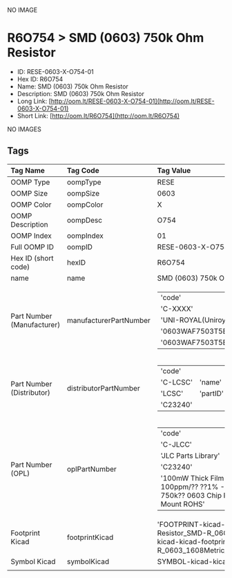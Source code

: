 


  
NO IMAGE  
# R6O754 > SMD (0603) 750k Ohm Resistor

- ID: RESE-0603-X-O754-01
- Hex ID: R6O754
- Name: SMD (0603) 750k Ohm Resistor
- Description: SMD (0603) 750k Ohm Resistor
- Long Link: [http://oom.lt/RESE-0603-X-O754-01](http://oom.lt/RESE-0603-X-O754-01)
- Short Link: [http://oom.lt/R6O754](http://oom.lt/R6O754)
  
NO IMAGES  
## Tags
  

|Tag Name|Tag Code|Tag Value|
| :--- | :--- | :--- |
|OOMP Type|oompType|RESE|
|OOMP Size|oompSize|0603|
|OOMP Color|oompColor|X|
|OOMP Description|oompDesc|O754|
|OOMP Index|oompIndex|01|
|Full OOMP ID|oompID|RESE-0603-X-O754-01|
|Hex ID (short code)|hexID|R6O754|
|name|name|SMD (0603) 750k Ohm Resistor|
|Part Number (Manufacturer)|manufacturerPartNumber|<table><tr><td>'code'</td></tr><tr><td> 'C-XXXX'</td><td> 'name'</td></tr><tr><td> 'UNI-ROYAL(Uniroyal Elec)'</td><td> 'partID'</td></tr><tr><td> '0603WAF7503T5E'</td><td> 'partName'</td></tr><tr><td> '0603WAF7503T5E'</td></tr></table>|
|Part Number (Distributor)|distributorPartNumber|<table><tr><td>'code'</td></tr><tr><td> 'C-LCSC'</td><td> 'name'</td></tr><tr><td> 'LCSC'</td><td> 'partID'</td></tr><tr><td> 'C23240'</td></tr></table>|
|Part Number (OPL)|oplPartNumber|<table><tr><td>'code'</td></tr><tr><td> 'C-JLCC'</td><td> 'name'</td></tr><tr><td> 'JLC Parts Library'</td><td> 'partID'</td></tr><tr><td> 'C23240'</td><td> 'partName'</td></tr><tr><td> '100mW Thick Film Resistors 75V ??100ppm/?? ??1% -55??~+155?? 750k?? 0603  Chip Resistor - Surface Mount ROHS'</td></tr></table>|
|Footprint Kicad|footprintKicad|'FOOTPRINT-kicad-kicad-footprints-Resistor_SMD-R_0603_1608Metric', 'FOOTPRINT-kicad-kicad-footprints-Resistor_SMD-R_0603_1608Metric_Pad0.98x0.95mm_HandSolder'|
|Symbol Kicad|symbolKicad|SYMBOL-kicad-kicad-symbols-Device-R|
||||

